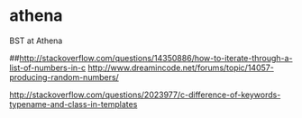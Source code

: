 # athena
BST at Athena

##http://stackoverflow.com/questions/14350886/how-to-iterate-through-a-list-of-numbers-in-c
http://www.dreamincode.net/forums/topic/14057-producing-random-numbers/



http://stackoverflow.com/questions/2023977/c-difference-of-keywords-typename-and-class-in-templates

